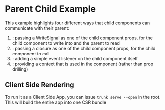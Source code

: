 # Parent Child Example

 This example highlights four different ways that child components can communicate with their parent:
1. <ButtonA/>: passing a WriteSignal as one of the child component props,
    for the child component to write into and the parent to read
2. <ButtonB/>: passing a closure as one of the child component props, for
    the child component to call
3.  <ButtonC/>: adding a simple event listener on the child component itself
4.  <ButtonD/>: providing a context that is used in the component (rather than prop drilling)

## Client Side Rendering
To run it as a Client Side App, you can issue  `trunk serve --open` in the root. This will build the entire
app into one CSR bundle

